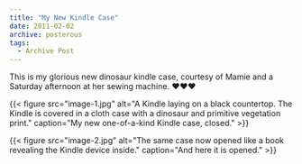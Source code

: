 ```yaml
---
title: "My New Kindle Case"
date: 2011-02-02
archive: posterous
tags: 
  - Archive Post
---
```


This is my glorious new dinosaur kindle case, courtesy of Mamie and a Saturday afternoon at her sewing machine. :heart::heart::heart:

{{< figure 
	src="image-1.jpg" 
	alt="A Kindle laying on a black countertop. The Kindle is covered in a cloth case with a dinosaur and primitive vegetation print." 
	caption="My new one-of-a-kind Kindle case, closed." >}}
	
	
{{< figure 
	src="image-2.jpg" 
	alt="The same case now opened like a book revealing the Kindle device inside." 
	caption="And here it is opened." >}}